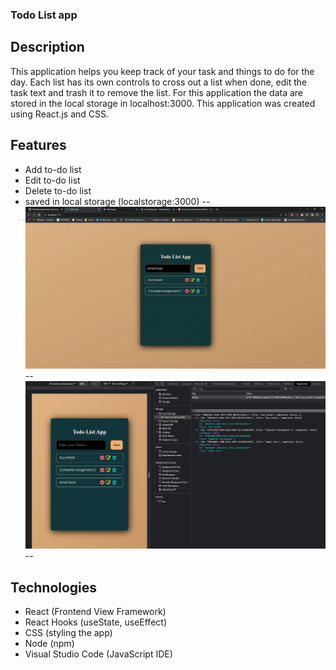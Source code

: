 ### Todo List app 

## Description
This application helps you keep track of your task and things to do for the day. Each list has its own controls to cross out a list when done, edit the task text and trash it to remove the list. For this application the data are stored in the local storage in localhost:3000. This application was created using React.js and CSS. 

## Features
- Add to-do list
- Edit to-do list
- Delete to-do list
- saved in local storage (localstorage:3000)
--
![caption](img/todoapp.gif)
--
![alt text](https://github.com/tpemba100/todo-app/blob/master/img/7.png?raw=true)
--
## Technologies
- React (Frontend View Framework)
- React Hooks (useState, useEffect)
- CSS (styling the app)
- Node (npm)
- Visual Studio Code (JavaScript IDE)
